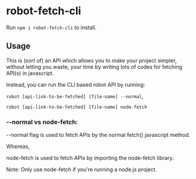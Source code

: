 ﻿# robot-fetch-cli

Run ``` npm i robot-fetch-cli ``` to install.

## Usage

This is (sort of) an API which allows you to make 
your project simpler, without letting you waste,
your time by writing lots of codes for fetching 
API(s) in javascript. 

Instead, you can run the CLI based robot API by running:

``` robot [api-link-to-be-fetched] [file-name] --normal ```,

``` robot [api-link-to-be-fetched] [file-name] node-fetch ```

### --normal vs node-fetch:

--normal flag is used to fetch APIs by the normal 
fetch() javascript method.

Whereas,

node-fetch is used to fetch APIs by importing the 
node-fetch library. 

Note: Only use node-fetch if you're running a node.js
project.


